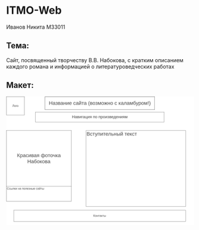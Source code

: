 # ITMO-Web
Иванов Никита М33011

## Тема:
Сайт, посвященный творчеству В.В. Набокова, с кратким описанием каждого романа и информацией о литературоведческих работах

## Макет:

![Project](Images/Homepage.png "Project")
